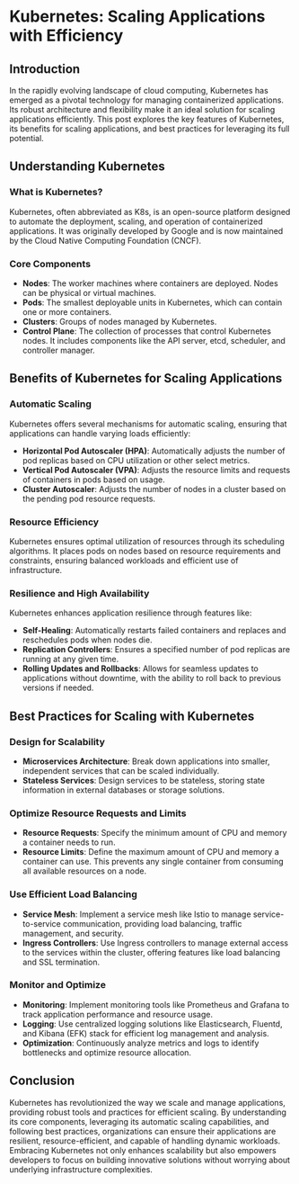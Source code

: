 # Kubernetes: Scaling Applications with Efficiency

## Introduction

In the rapidly evolving landscape of cloud computing, Kubernetes has emerged as a pivotal technology for managing containerized applications. Its robust architecture and flexibility make it an ideal solution for scaling applications efficiently. This post explores the key features of Kubernetes, its benefits for scaling applications, and best practices for leveraging its full potential.

## Understanding Kubernetes

### What is Kubernetes?

Kubernetes, often abbreviated as K8s, is an open-source platform designed to automate the deployment, scaling, and operation of containerized applications. It was originally developed by Google and is now maintained by the Cloud Native Computing Foundation (CNCF).

### Core Components

- **Nodes**: The worker machines where containers are deployed. Nodes can be physical or virtual machines.
- **Pods**: The smallest deployable units in Kubernetes, which can contain one or more containers.
- **Clusters**: Groups of nodes managed by Kubernetes.
- **Control Plane**: The collection of processes that control Kubernetes nodes. It includes components like the API server, etcd, scheduler, and controller manager.

## Benefits of Kubernetes for Scaling Applications

### Automatic Scaling

Kubernetes offers several mechanisms for automatic scaling, ensuring that applications can handle varying loads efficiently:

- **Horizontal Pod Autoscaler (HPA)**: Automatically adjusts the number of pod replicas based on CPU utilization or other select metrics.
- **Vertical Pod Autoscaler (VPA)**: Adjusts the resource limits and requests of containers in pods based on usage.
- **Cluster Autoscaler**: Adjusts the number of nodes in a cluster based on the pending pod resource requests.

### Resource Efficiency

Kubernetes ensures optimal utilization of resources through its scheduling algorithms. It places pods on nodes based on resource requirements and constraints, ensuring balanced workloads and efficient use of infrastructure.

### Resilience and High Availability

Kubernetes enhances application resilience through features like:

- **Self-Healing**: Automatically restarts failed containers and replaces and reschedules pods when nodes die.
- **Replication Controllers**: Ensures a specified number of pod replicas are running at any given time.
- **Rolling Updates and Rollbacks**: Allows for seamless updates to applications without downtime, with the ability to roll back to previous versions if needed.

## Best Practices for Scaling with Kubernetes

### Design for Scalability

- **Microservices Architecture**: Break down applications into smaller, independent services that can be scaled individually.
- **Stateless Services**: Design services to be stateless, storing state information in external databases or storage solutions.

### Optimize Resource Requests and Limits

- **Resource Requests**: Specify the minimum amount of CPU and memory a container needs to run.
- **Resource Limits**: Define the maximum amount of CPU and memory a container can use. This prevents any single container from consuming all available resources on a node.

### Use Efficient Load Balancing

- **Service Mesh**: Implement a service mesh like Istio to manage service-to-service communication, providing load balancing, traffic management, and security.
- **Ingress Controllers**: Use Ingress controllers to manage external access to the services within the cluster, offering features like load balancing and SSL termination.

### Monitor and Optimize

- **Monitoring**: Implement monitoring tools like Prometheus and Grafana to track application performance and resource usage.
- **Logging**: Use centralized logging solutions like Elasticsearch, Fluentd, and Kibana (EFK) stack for efficient log management and analysis.
- **Optimization**: Continuously analyze metrics and logs to identify bottlenecks and optimize resource allocation.

## Conclusion

Kubernetes has revolutionized the way we scale and manage applications, providing robust tools and practices for efficient scaling. By understanding its core components, leveraging its automatic scaling capabilities, and following best practices, organizations can ensure their applications are resilient, resource-efficient, and capable of handling dynamic workloads. Embracing Kubernetes not only enhances scalability but also empowers developers to focus on building innovative solutions without worrying about underlying infrastructure complexities.

